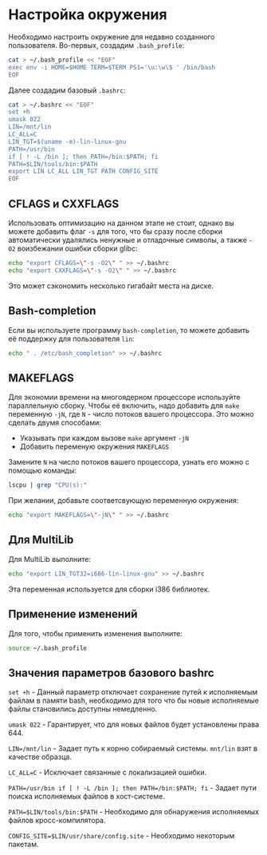 ﻿# Настройка окружения

Необходимо настроить окружение для недавно созданного пользователя.
Во-первых, создадим `.bash_profile`:

```bash 
cat > ~/.bash_profile << "EOF"
exec env -i HOME=$HOME TERM=$TERM PS1='\u:\w\$ ' /bin/bash
EOF
```

Далее создадим базовый `.bashrc`:

```bash
cat > ~/.bashrc << "EOF"
set +h
umask 022
LIN=/mnt/lin
LC_ALL=C
LIN_TGT=$(uname -m)-lin-linux-gnu
PATH=/usr/bin
if [ ! -L /bin ]; then PATH=/bin:$PATH; fi
PATH=$LIN/tools/bin:$PATH
export LIN LC_ALL LIN_TGT PATH CONFIG_SITE
EOF
```

## CFLAGS и CXXFLAGS

Использовать оптимизацию на данном этапе не стоит, однако вы можете добавить флаг ``-s`` для того, что бы сразу после сборки автоматически удалялись ненужные и отладочные символы, а также `-O2` воизбежании ошибки сборки glibc:

```bash
echo "export CFLAGS=\"-s -O2\" " >> ~/.bashrc
echo "export CXXFLAGS=\"-s -O2\" " >> ~/.bashrc
```

Это может сэкономить несколько гигабайт места на диске.

## Bash-completion
Если вы используете программу `bash-completion`, то можете добавить её поддержку для пользователя `lin`:

```bash
echo " . /etc/bash_completion" >> ~/.bashrc
```

## MAKEFLAGS
Для экономии времени на многоядерном процессоре используйте параллельную сборку. Чтобы её включить, надо добавить для ``make`` переменную `-jN`, где ``N`` - число потоков вашего процессора. 
Это можно сделать двумя способами: 

- Указывать при каждом вызове ``make`` аргумент ``-jN``
- Добавить переменую окружения ``MAKEFLAGS``

Замените ``N`` на число потоков вашего процессора, узнать его можно с помощью команды:

```bash
lscpu | grep "CPU(s):"
```
При желании, добавьте соответсвующую переменную окружения:

```bash
echo "export MAKEFLAGS=\"-jN\" " >> ~/.bashrc
```

## Для MultiLib
Для MultiLib выполните:

```bash
echo "export LIN_TGT32=i686-lin-linux-gnu" >> ~/.bashrc
```

Эта переменная используется для сборки i386 библиотек.

## Применение изменений

Для того, чтобы применить изменения выполните:
```bash
source ~/.bash_profile
```

## Значения параметров базового bashrc

`set +h` - Данный параметр отключает сохранение путей к исполняемым файлам в памяти bash, необходимо для того что бы новые исполняемые файлы становились доступны немедленно.

`umask 022` - Гарантирует, что для новых файлов будет установлены права 644.

`LIN=/mnt/lin` - Задает путь к корню собираемый системы. `mnt/lin` взят в качестве образца.

`LC_ALL=C` - Исключает связанные с локализацией ошибки.

`PATH=/usr/bin if [ ! -L /bin ]; then PATH=/bin:$PATH; fi` - Задает пути поиска исполняемых файлов в хост-системе.

`PATH=$LIN/tools/bin:$PATH` - Необходимо для обнаружения исполняемых файлов кросс-компилятора.

`CONFIG_SITE=$LIN/usr/share/config.site` - Необходимо некоторым пакетам.
